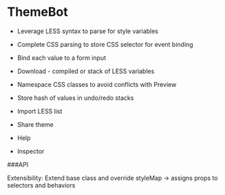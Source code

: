 # ThemeBot

- Leverage LESS syntax to parse for style variables
- Complete CSS parsing to store CSS selector for event binding
- Bind each value to a form input
- Download - compiled or stack of LESS variables
- Namespace CSS classes to avoid conflicts with Preview

- Store hash of values in undo/redo stacks
- Import LESS list
- Share theme
- Help
- Inspector

###API

Extensibility: Extend base class and override styleMap -> assigns props to selectors and behaviors
